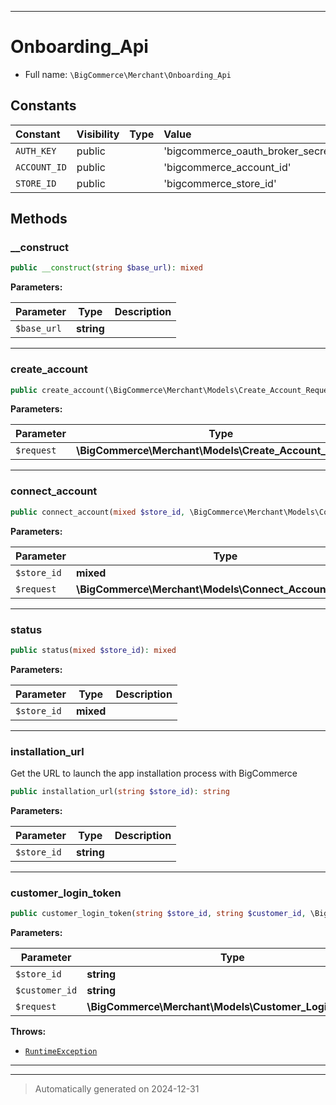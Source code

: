 ***

# Onboarding_Api





* Full name: `\BigCommerce\Merchant\Onboarding_Api`


## Constants

| Constant | Visibility | Type | Value |
|:---------|:-----------|:-----|:------|
|`AUTH_KEY`|public| |&#039;bigcommerce_oauth_broker_secret&#039;|
|`ACCOUNT_ID`|public| |&#039;bigcommerce_account_id&#039;|
|`STORE_ID`|public| |&#039;bigcommerce_store_id&#039;|


## Methods


### __construct



```php
public __construct(string $base_url): mixed
```








**Parameters:**

| Parameter | Type | Description |
|-----------|------|-------------|
| `$base_url` | **string** |  |





***

### create_account



```php
public create_account(\BigCommerce\Merchant\Models\Create_Account_Request $request): mixed
```








**Parameters:**

| Parameter | Type | Description |
|-----------|------|-------------|
| `$request` | **\BigCommerce\Merchant\Models\Create_Account_Request** |  |





***

### connect_account



```php
public connect_account(mixed $store_id, \BigCommerce\Merchant\Models\Connect_Account_Request $request): mixed
```








**Parameters:**

| Parameter | Type | Description |
|-----------|------|-------------|
| `$store_id` | **mixed** |  |
| `$request` | **\BigCommerce\Merchant\Models\Connect_Account_Request** |  |





***

### status



```php
public status(mixed $store_id): mixed
```








**Parameters:**

| Parameter | Type | Description |
|-----------|------|-------------|
| `$store_id` | **mixed** |  |





***

### installation_url

Get the URL to launch the app installation process with BigCommerce

```php
public installation_url(string $store_id): string
```








**Parameters:**

| Parameter | Type | Description |
|-----------|------|-------------|
| `$store_id` | **string** |  |





***

### customer_login_token



```php
public customer_login_token(string $store_id, string $customer_id, \BigCommerce\Merchant\Models\Customer_Login_Request $request): string
```








**Parameters:**

| Parameter | Type | Description |
|-----------|------|-------------|
| `$store_id` | **string** |  |
| `$customer_id` | **string** |  |
| `$request` | **\BigCommerce\Merchant\Models\Customer_Login_Request** |  |




**Throws:**

- [`RuntimeException`](./classes/RuntimeException.md)



***


***
> Automatically generated on 2024-12-31
